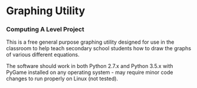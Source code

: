 # Graphing Utility
### Computing A Level Project

This is a free general purpose graphing utility designed for use in the classroom to help teach secondary school students how to draw the graphs of various different equations.

The software should work in both Python 2.7.x and Python 3.5.x with PyGame installed on any operating system - may require minor code changes to run properly on Linux (not tested).

